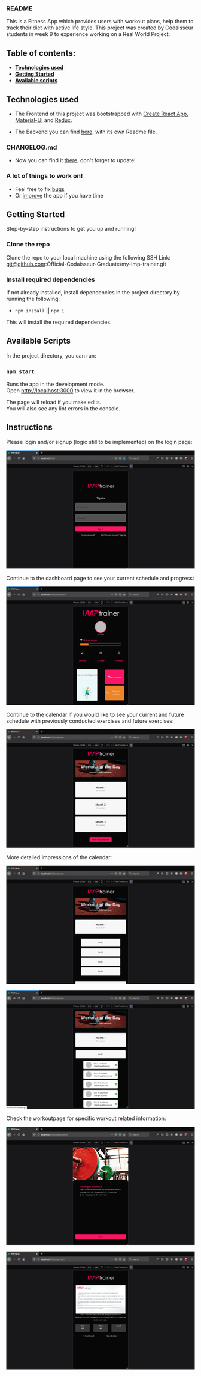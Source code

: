 ### README

This is a Fitness App which provides users with workout plans, help them to track their diet with active life style.
This project was created by Codaisseur students in week 9 to experience working on a Real World Project.

## Table of contents:

- **[Technologies used](#technologies-used)**
- **[Getting Started](#getting-started)**
- **[Available scripts](#available-scripts)**

## Technologies used

- The Frontend of this project was bootstrapped with [Create React App](https://github.com/facebook/create-react-app), [Material-UI](https://material-ui.com/) and [Redux](https://redux.js.org/introduction/getting-started).

- The Backend you can find [here](https://github.com/Official-Codaisseur-Graduate/my-imp-trainer-server). with its own Readme file.

### CHANGELOG.md

- Now you can find it [there](https://github.com/Official-Codaisseur-Graduate/my-imp-trainer/blob/development/CHANGELOG.md), don't forget to update!

### A lot of things to work on!

- Feel free to fix [bugs](https://github.com/Official-Codaisseur-Graduate/my-imp-trainer/issues)
- Or [improve](https://github.com/Official-Codaisseur-Graduate/my-imp-trainer/issues?q=is%3Aopen+is%3Aissue+label%3Aenhancement) the app if you have time

## Getting Started

Step-by-step instructions to get you up and running!

### Clone the repo

Clone the repo to your local machine using the following SSH Link: git@github.com:Official-Codaisseur-Graduate/my-imp-trainer.git

### Install required dependencies

If not already installed, install dependencies in the project directory by running the following:

- `npm install` || `npm i`

This will install the required dependencies.

## Available Scripts

In the project directory, you can run:

### `npm start`

Runs the app in the development mode.<br />
Open [http://localhost:3000](http://localhost:3000) to view it in the browser.

The page will reload if you make edits.<br />
You will also see any lint errors in the console.

## Instructions

Please login and/or signup (logic still to be implemented) on the login page:

![Login screenshot](/src/images/login-page.png)

Continue to the dashboard page to see your current schedule and progress:

![Dashboard screenshot](/src/images/dashboard-page.png)

Continue to the calendar if you would like to see your current and future schedule with previously conducted exercises and future exercises:

![Calendar 1 screenshot](/src/images/calendar-page1.png)

More detailed impressions of the calendar:

![Calendar 2 screenshot](/src/images/calendar-page2.png)

![Calendar 3 screenshot](/src/images/calendar-page3.png)

Check the workoutpage for specific workout related information:

![Workout 1 screenshot](/src/images/workout-page1.png)

![Workout 2 screenshot](/src/images/workout-page2.png)
